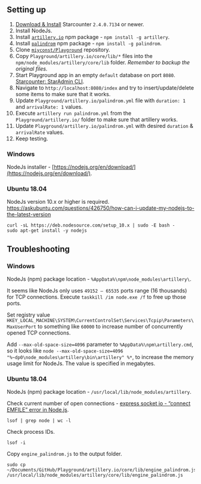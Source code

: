 ## Setting up

1. [Download & Install](https://downloads.starcounter.com/) Starcounter `2.4.0.7134` or newer.
2. Install NodeJs.
3. Install [`artillery.io`](https://artillery.io/) npm package - `npm install -g artillery`.
4. Install [`palindrom`](https://github.com/Palindrom/Palindrom) npm package - `npm install -g palindrom`.
5. Clone [`miyconst/Playground`](https://github.com/miyconst/Playground) repository.
6. Copy `Playground/artillery.io/core/lib/*` files into the `npm/node_modules/artillery/core/lib` folder. *Remember to backup the original files.*
7. Start Playground app in an empty `default` database on port `8080`. [Starcounter: StarAdmin CLI](https://docs.starcounter.io/topic-guides/working-with-starcounter/staradmin-cli).
8. Navigate to `http://localhost:8080/index` and try to insert/update/delete some items to make sure that it works.
9. Update `Playground/artillery.io/palindrom.yml` file with `duration: 1` and `arrivalRate: 1` values.
10. Execute `artillery run palindrom.yml` from the `Playground/artillery.io/` folder to make sure that artillery works.
11. Update `Playground/artillery.io/palindrom.yml` with desired `duration` & `arrivalRate` values.
12. Keep testing.

### Windows

NodeJs installer - [https://nodejs.org/en/download/](https://nodejs.org/en/download/).

### Ubuntu 18.04

NodeJs version 10.x or higher is required.
https://askubuntu.com/questions/426750/how-can-i-update-my-nodejs-to-the-latest-version

```
curl -sL https://deb.nodesource.com/setup_10.x | sudo -E bash -
sudo apt-get install -y nodejs
```

## Troubleshooting

### Windows

NodeJs (npm) package location - `%AppData%\npm\node_modules\artillery\`.

It seems like NodeJs only uses `49152 – 65535` ports range (16 thousands) for TCP connections.
Execute `taskkill /im node.exe /f` to free up those ports.

Set registry value `HKEY_LOCAL_MACHINE\SYSTEM\CurrentControlSet\Services\Tcpip\Parameters\MaxUserPort` to something like `60000` to increase number of concurrently opened TCP connections.

Add `--max-old-space-size=4096` parameter to `%AppData%\npm\artillery.cmd`, so it looks like `node --max-old-space-size=4096 "%~dp0\node_modules\artillery\bin\artillery" %*`, to increase the memory usage limit for NodeJs.
The value is specified in megabytes.

### Ubuntu 18.04

NodeJs (npm) package location - `/usr/local/lib/node_modules/artillery`.

Check current number of open connections - [express socket io - “connect EMFILE” error in Node.js](https://code.i-harness.com/en/q/9e032d).

```
lsof | grep node | wc -l
```

Check process IDs.

```
lsof -i
```

Copy `engine_palindrom.js` to the output folder.

```
sudo cp ~/Documents/GitHub/Playground/artillery.io/core/lib/engine_palindrom.js /usr/local/lib/node_modules/artillery/core/lib/engine_palindrom.js
```